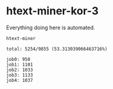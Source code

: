 # htext-miner-kor-3

Everything doing here is automated.

```
htext-miner

total: 5254/9855 (53.313039066463716%)

job0: 950
job1: 1101
job2: 1033
job3: 1133
job4: 1037
```